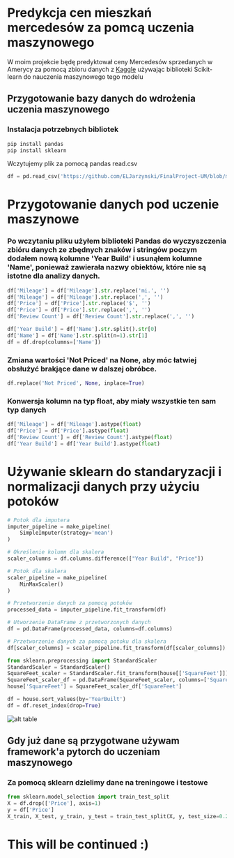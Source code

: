 # Predykcja cen mieszkań mercedesów za pomcą uczenia maszynowego
W moim projekcie będę predyktował ceny Mercedesów sprzedanych w Amerycy za pomocą zbioru danych z 
[Kaggle](https://www.kaggle.com/datasets/danishammar/usa-mercedes-benz-prices-dataset/data) 
używając biblioteki Scikit-learn do nauczenia maszynowego tego modelu
## Przygotowanie bazy danych do wdrożenia uczenia maszynowego
### Instalacja potrzebnych bibliotek
```bash
pip install pandas
pip install sklearn

```
Wczytujemy plik za pomocą pandas read.csv 
```python
df = pd.read_csv('https://github.com/ELJarzynski/FinalProject-UM/blob/master/usa_mercedes_benz_prices.csv')

```
# Przygotowanie danych pod uczenie maszynowe
### Po wczytaniu pliku użyłem biblioteki Pandas do wyczyszczenia zbióru danych ze zbędnych znaków i stringów poczym dodałem nową kolumne 'Year Build' i usunąłem kolumne 'Name', ponieważ zawierała nazwy obiektów, które nie są istotne dla analizy danych.

```python
df['Mileage'] = df['Mileage'].str.replace('mi.', '')
df['Mileage'] = df['Mileage'].str.replace(',', '')
df['Price'] = df['Price'].str.replace('$', '')
df['Price'] = df['Price'].str.replace(',', '')
df['Review Count'] = df['Review Count'].str.replace(',', '')
```
```python
df['Year Build'] = df['Name'].str.split().str[0]
df['Name'] = df['Name'].str.split(n=1).str[1]
df = df.drop(columns=['Name'])
```
### Zmiana wartości 'Not Priced' na None, aby móc łatwiej obsłużyć brakjące dane w dalszej obróbce.
```python
df.replace('Not Priced', None, inplace=True)
```
### Konwersja kolumn na typ float, aby miały wszystkie ten sam typ danych
```python
df['Mileage'] = df['Mileage'].astype(float)
df['Price'] = df['Price'].astype(float)
df['Review Count'] = df['Review Count'].astype(float)
df['Year Build'] = df['Year Build'].astype(float)
```
# Używanie sklearn do standaryzacji i normalizacji danych przy użyciu potoków
```python
# Potok dla imputera
imputer_pipeline = make_pipeline(
    SimpleImputer(strategy='mean')
)

# Określenie kolumn dla skalera
scaler_columns = df.columns.difference(["Year Build", "Price"])

# Potok dla skalera
scaler_pipeline = make_pipeline(
    MinMaxScaler()
)

# Przetworzenie danych za pomocą potoków
processed_data = imputer_pipeline.fit_transform(df)

# Utworzenie DataFrame z przetworzonych danych
df = pd.DataFrame(processed_data, columns=df.columns)

# Przetworzenie danych za pomocą potoku dla skalera
df[scaler_columns] = scaler_pipeline.fit_transform(df[scaler_columns])
```
```python
from sklearn.preprocessing import StandardScaler
StandardScaler = StandardScaler()
SquareFeet_scaler = StandardScaler.fit_transform(house[['SquareFeet']])
SquareFeet_scaler_df = pd.DataFrame(SquareFeet_scaler, columns=['SquareFeet'])
house['SquareFeet'] = SquareFeet_scaler_df['SquareFeet']

df = house.sort_values(by='YearBuilt')
df = df.reset_index(drop=True)
```
![alt table](https://github.com/ELJarzynski/Inzynirka/blob/main/images/Terminal%20after%20data%20prepering.jpg)
## Gdy już dane są przygotwane używam framework'a pytorch do uczeniam maszynowego
### Za pomocą sklearn dzielimy dane na treningowe i testowe
```python
from sklearn.model_selection import train_test_split
X = df.drop(['Price'], axis=1)
y = df['Price']
X_train, X_test, y_train, y_test = train_test_split(X, y, test_size=0.2, random_state=42)
```
# This will be continued :)
